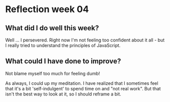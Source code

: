 # Reflection week 04

## What did I do well this week?

Well ... I persevered. Right now I'm not feeling too confident about it all - but I really tried to understand the principles of JavaScript.  

## What could I have done to improve?

Not blame myself too much for feeling dumb!

As always, I could up my meditation. I have realized that I sometimes feel that it's a bit 'self-indulgent' to spend time on and "not real work". But that isn't the best way to look at it, so I should reframe a bit.
